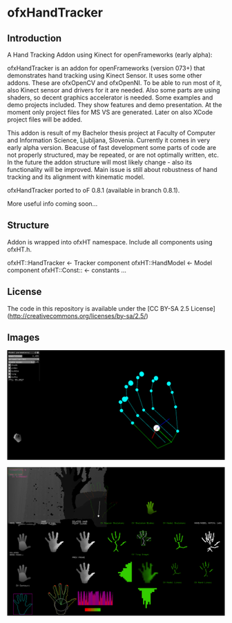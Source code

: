 ofxHandTracker
===============

Introduction
---------------
A Hand Tracking Addon using Kinect for openFrameworks (early alpha):

ofxHandTracker is an addon for openFrameworks (version 073+) that demonstrates hand tracking using Kinect Sensor.
It uses some other addons. These are ofxOpenCV and ofxOpenNI. To be able to run most of it, also Kinect sensor and drivers for it are needed. Also some parts are using shaders, so decent graphics accelerator is needed.
Some examples and demo projects included. They show features and demo presentation. At the moment only project files for MS VS are generated. Later on also XCode project files will be added.

This addon is result of my Bachelor thesis project at Faculty of Computer and Information Science, Ljubljana, Slovenia. Currently it comes in very early alpha version.
Beacuse of fast development some parts of code are not properly structured, may be repeated, or are not optimally written, etc. In the future the addon structure will most likely change - also its functionality will be improved. 
Main issue is still about robustness of hand tracking and its alignment with kinematic model. 

ofxHandTracker ported to oF 0.8.1 (available in branch 0.8.1).

More useful info coming soon...


Structure
--------------
Addon is wrapped into ofxHT namespace. Include all components using ofxHT.h.

ofxHT::HandTracker <- Tracker component
ofxHT::HandModel <- Model component
ofxHT::Const:: <- constants
...

License
--------------
The code in this repository is available under the [CC BY-SA 2.5 License] (http://creativecommons.org/licenses/by-sa/2.5/)

Images
--------------

![Hand Model example](/screens/Screenshot%202014-10-06%2020.47.56.png?raw=true "(kinect not required)")

![Tracking Features updated](/screens/Screenshot%202014-10-02%2022.19.46.png?raw=true "(kinect required)")

